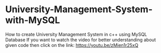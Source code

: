 # University-Management-System-with-MySQL
How to create University Management System in c++ using MySQL Database
If you want to watch the video for better understanding about given code then click on the link:
https://youtu.be/zMien1r25xQ 
